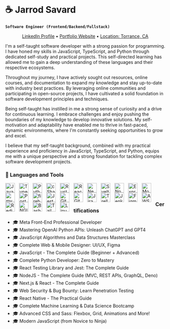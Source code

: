 # ☕ Jarrod Savard

**`Software Engineer (Frontend/Backend/Fullstack)`**

<p align="center">
  <a href="https://www.linkedin.com/in/jarrod-savard" target="_blank" rel="noopener noreferrer" >LinkedIn Profile</a> •
  <a href="https://www.jarrodsavard.com" target="_blank" rel="noopener noreferrer" >Portfolio Website</a> •
  <a href="#">Location: Torrance, CA</a>
</p>

I'm a self-taught software developer with a strong passion for programming. I have honed my skills in JavaScript, TypeScript, and Python through dedicated self-study and practical projects. This self-directed learning has allowed me to gain a deep understanding of these languages and their respective ecosystems.

Throughout my journey, I have actively sought out resources, online courses, and documentation to expand my knowledge and stay up-to-date with industry best practices. By leveraging online communities and participating in open-source projects, I have cultivated a solid foundation in software development principles and techniques.

Being self-taught has instilled in me a strong sense of curiosity and a drive for continuous learning. I embrace challenges and enjoy pushing the boundaries of my knowledge to develop innovative solutions. My self-motivation and adaptability have enabled me to thrive in fast-paced, dynamic environments, where I'm constantly seeking opportunities to grow and excel.

I believe that my self-taught background, combined with my practical experience and proficiency in JavaScript, TypeScript, and Python, equips me with a unique perspective and a strong foundation for tackling complex software development projects.

### 🧰 Languages and Tools

<img align="left" alt="JavaScript" width="30px" style="padding-right:10px;" src="https://cdn.jsdelivr.net/gh/devicons/devicon/icons/javascript/javascript-original.svg"/>
<img align="left" alt="TypeScript" width="30px" style="padding-right:10px;" src="https://cdn.jsdelivr.net/gh/devicons/devicon/icons/typescript/typescript-original.svg"/>
<img align="left" alt="Python" width="30px" style="padding-right:10px;" src="https://cdn.jsdelivr.net/gh/devicons/devicon/icons/python/python-original.svg" />
<img align="left" alt="cSharp" width="30px" style="padding-right:10px;" src="https://cdn.jsdelivr.net/gh/devicons/devicon/icons/csharp/csharp-original.svg" />
<img align="left" alt="Rust" width="30px" style="padding-right:10px;" src="https://cdn.jsdelivr.net/gh/devicons/devicon/icons/rust/rust-plain.svg" />
<img align="left" alt="React" width="30px" style="padding-right:10px;" src="https://cdn.jsdelivr.net/gh/devicons/devicon/icons/react/react-original.svg" />
<img align="left" alt="NextJs" width="30px" style="padding-right:10px;" src="https://cdn.jsdelivr.net/gh/devicons/devicon/icons/nextjs/nextjs-original.svg" />
<img align="left" alt="SvelteKit" width="30px" style="padding-right:10px;" src="https://cdn.jsdelivr.net/gh/devicons/devicon/icons/svelte/svelte-original.svg" />
<img align="left" alt="Node" width="30px" style="padding-right:10px;" src="https://cdn.jsdelivr.net/gh/devicons/devicon/icons/nodejs/nodejs-original.svg" />
<img align="left" alt="Express" width="30px" style="padding-right:10px;" src="https://cdn.jsdelivr.net/gh/devicons/devicon/icons/express/express-original-wordmark.svg" />
<img align="left" alt="MongoDB" width="30px" style="padding-right:10px;" src="https://cdn.jsdelivr.net/gh/devicons/devicon/icons/mongodb/mongodb-original.svg" />
<img align="left" alt="mySQL" width="30px" style="padding-right:10px;" src="https://cdn.jsdelivr.net/gh/devicons/devicon/icons/mysql/mysql-original.svg" />
<img align="left" alt="PostgreSQL" width="30px" style="padding-right:10px;" src="https://cdn.jsdelivr.net/gh/devicons/devicon/icons/postgresql/postgresql-original.svg" />
<img align="left" alt="firebase" width="30px" style="padding-right:10px;" src="https://cdn.jsdelivr.net/gh/devicons/devicon/icons/firebase/firebase-plain-wordmark.svg" />
<img align="left" alt="Jest" width="30px" style="padding-right:10px;" src="https://cdn.jsdelivr.net/gh/devicons/devicon/icons/jest/jest-plain.svg" />
<img align="left" alt="Git" width="30px" style="padding-right:10px;" src="https://cdn.jsdelivr.net/gh/devicons/devicon/icons/git/git-original.svg" />
<img align="left" alt="Github" width="30px" style="padding-right:10px;" src="https://cdn.jsdelivr.net/gh/devicons/devicon/icons/github/github-original.svg" />
<img align="left" alt="Jira" width="30px" style="padding-right:10px;" src="https://cdn.jsdelivr.net/gh/devicons/devicon/icons/jira/jira-original.svg" />
<img align="left" alt="Trello" width="30px" style="padding-right:10px;" src="https://cdn.jsdelivr.net/gh/devicons/devicon/icons/trello/trello-plain.svg" />
<img align="left" alt="Jenkins" width="30px" style="padding-right:10px;" src="https://cdn.jsdelivr.net/gh/devicons/devicon/icons/jenkins/jenkins-original.svg" />
<img align="left" alt="Figma" width="30px" style="padding-right:10px;" src="https://cdn.jsdelivr.net/gh/devicons/devicon/icons/figma/figma-original.svg" />
<img align="left" alt="AWS" width="30px" style="padding-right:10px;" src="https://cdn.jsdelivr.net/gh/devicons/devicon/icons/amazonwebservices/amazonwebservices-original.svg" />
<img align="left" alt="Redis" width="30px" style="padding-right:10px;" src="https://cdn.jsdelivr.net/gh/devicons/devicon/icons/redis/redis-original.svg" />
<img align="left" alt="NGINX" width="30px" style="padding-right:10px;" src="https://cdn.jsdelivr.net/gh/devicons/devicon/icons/nginx/nginx-original.svg" />
<img align="left" alt="Bash" width="30px" style="padding-right:10px;" src="https://cdn.jsdelivr.net/gh/devicons/devicon/icons/bash/bash-original.svg" />
<img align="left" alt="TailwindCSS" width="30px" style="padding-right:10px;" src="https://cdn.jsdelivr.net/gh/devicons/devicon/icons/tailwindcss/tailwindcss-plain.svg" />
<img align="left" alt="Linux" width="30px" style="padding-right:10px;" src="https://cdn.jsdelivr.net/gh/devicons/devicon/icons/linux/linux-original.svg"  />
<br />
<br />

### Certifications

-   🎓 Meta Front-End Professional Developer
-   🎓 Mastering OpenAI Python APIs: Unleash ChatGPT and GPT4
-   🎓 JavaScript Algorithms and Data Structures Masterclass
-   🎓 Complete Web & Mobile Designer: UI/UX, Figma
-   🎓 JavaScript - The Complete Guide (Beginner + Advanced)
-   🎓 Complete Python Developer: Zero to Mastery
-   🎓 React Testing Library and Jest: The Complete Guide
-   🎓 NodeJS - The Complete Guide (MVC, REST APIs, GraphQL, Deno)
-   🎓 Next.js & React - The Complete Guide
-   🎓 Web Security & Bug Bounty: Learn Penetration Testing
-   🎓 React Native - The Practical Guide
-   🎓 Complete Machine Learning & Data Science Bootcamp
-   🎓 Advanced CSS and Sass: Flexbox, Grid, Animations and More!
-   🎓 Modern JavaScript (from Novice to Ninja)
